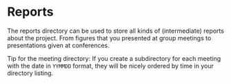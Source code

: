 # Reports

The reports directory can be used to store all kinds of (intermediate)
reports about the project. From figures that you presented at group 
meetings to presentations given at conferences. 

Tip for the meeting directory: If you create a subdirectory for each
meeting with the date in `YYMMDD` format, they will be nicely ordered
by time in your directory listing.
